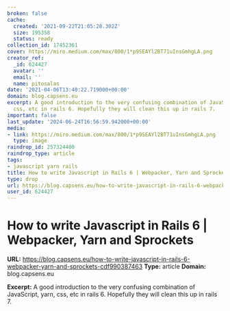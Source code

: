 ```yaml
---
broken: false
cache:
  created: '2021-09-22T21:05:28.302Z'
  size: 195358
  status: ready
collection_id: 17452361
cover: https://miro.medium.com/max/800/1*p9SEAYl2BT71uInsGmhgLA.png
creator_ref:
  _id: 624427
  avatar: ''
  email: ''
  name: pitosalas
date: '2021-04-06T13:40:22.719000+00:00'
domain: blog.capsens.eu
excerpt: A good introduction to the very confusing combination of JavaScript, yarn,
  css, etc in rails 6. Hopefully they will clean this up in rails 7.
important: false
last_update: '2024-06-24T16:56:59.942000+00:00'
media:
- link: https://miro.medium.com/max/800/1*p9SEAYl2BT71uInsGmhgLA.png
  type: image
raindrop_id: 257324400
raindrop_type: article
tags:
- javascript yarn rails
title: How to write Javascript in Rails 6 | Webpacker, Yarn and Sprockets
type: drop
url: https://blog.capsens.eu/how-to-write-javascript-in-rails-6-webpacker-yarn-and-sprockets-cdf990387463
user_id: 624427
---
```


# How to write Javascript in Rails 6 | Webpacker, Yarn and Sprockets

**URL:** https://blog.capsens.eu/how-to-write-javascript-in-rails-6-webpacker-yarn-and-sprockets-cdf990387463
**Type:** article
**Domain:** blog.capsens.eu

**Excerpt:** A good introduction to the very confusing combination of JavaScript, yarn, css, etc in rails 6. Hopefully they will clean this up in rails 7.
